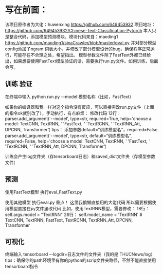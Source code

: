 # 写在前面：
该项目原作者为大佬：huwenxing  https://github.com/649453932
  项目地址：https://github.com/649453932/Chinese-Text-Classification-Pytorch
本人只是整合代码，添加模型预测模块，模块代码来自：maoding1 
                                                https://github.com/maoding1/sinaCrawler/blob/master/eval.py
并对部分模型config添加了ngram 词表大小，并修改了部分模型设计的bug，确保程序正常运行，可能存在不合理之处，希望指出。
模型参数文件除了FastText外都已经给出，如果想要使用FastText模型验证的话，需要执行run.py文件。如何训练，后面会写。

## 训练 验证
在终端中输入 python run.py --model 模型名称（比如，FastText）

  如果你的编译器和我一样对这个指令没有反应，可以直接需改run.py文件（上面的指令ok就别改了），手动执行，有点麻烦：
  修改代码 12行：
  parser.add_argument('--model', type=str, required=True, help='choose a model: TextCNN, TextRNN, '
                                                                                 'FastText, '
                                                                                 'TextRCNN, '
                                                                                 'TextRNN_Att, DPCNN, Transformer')
    tips： 添加参数default=“训练模型名”，required=False
    parser.add_argument('--model', type=str, default=“训练模型名”, required=False, help='choose a model: TextCNN, TextRNN, '
                                                                                 'FastText, '
                                                                                 'TextRCNN, '
                                                                                 'TextRNN_Att, DPCNN, Transformer')

训练会产生log文件夹（存tensorboard日志）和saved_dict文件夹（存模型参数文件）

## 预测
使用FastText模型 执行eval_FastText.py   

使用其他模型 执行eval.py
  重点！
  这里我偷懒直接用的大佬代码
  所以需要根据使用模型直接在py文件里改代码
  比如，使用TextRNN模型，需要修改：
  18行：         self.args.model = "TextRNN"
  26行：         self.model_name = 'TextRNN'  # TextCNN, TextRNN, FastText, TextRCNN, TextRNN_Att, DPCNN,  Transformer

## 可视化
终端输入 tensorboard --logdir=日志文件的文件夹（我的是 THUCNews/log）
  tips：确保你的path环境里有你的python的scrip文件夹路径，不然不能直接使用tensorboard指令
